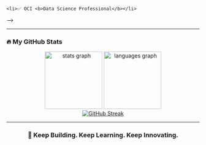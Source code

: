 <!-- <h2 align="left">Hi! I am M Haroon Abbas Khan </h2>
<h3 align="left">I am a Programmer and a Data Scientist, currently studying Computer Science 🎓</h3>

---

<h2 align="left">🔰 Technologies & Tools</h2>

---

<h3 align="left">⭐ Programming Languages</h3>

<div align="left">
  <img src="https://cdn.jsdelivr.net/gh/devicons/devicon/icons/python/python-original.svg" height="40" alt="python logo"  />
  <img width="12" />
  <img src="https://cdn.jsdelivr.net/gh/devicons/devicon/icons/java/java-original.svg" height="40" alt="java logo"  />
</div>

---

<h3 align="left">⭐ Libraries & Frameworks</h3>

<div align="left">
  <img src="https://cdn.jsdelivr.net/gh/devicons/devicon/icons/numpy/numpy-original.svg" height="40" alt="numpy logo" />
  <img width="12" />
  <img src="https://cdn.jsdelivr.net/gh/devicons/devicon/icons/pandas/pandas-original.svg" height="40" alt="pandas logo" />
  <img width="12" />
  <img src="https://cdn.jsdelivr.net/gh/devicons/devicon/icons/flask/flask-original.svg" height="40" alt="flask logo" />
</div>

---

<h3 align="left">⭐ Databases</h3>

<div align="left">
  <img src="https://cdn.jsdelivr.net/gh/devicons/devicon/icons/oracle/oracle-original.svg" height="40" alt="oracle logo"  />
  <img width="12" />
  <img src="https://cdn.jsdelivr.net/gh/devicons/devicon/icons/mysql/mysql-original.svg" height="40" alt="mysql logo"  />
  <img width="12" />
  <img src="https://cdn.jsdelivr.net/gh/devicons/devicon/icons/sqlite/sqlite-original.svg" height="40" alt="sqlite logo" />
</div>

---

<h3 align="left">📊 Tools & Productivity</h3>

<div align="left">
  <img src="https://img.icons8.com/color/48/000000/microsoft-excel-2019--v1.png" height="40" alt="excel logo" />
  <img width="12" />
  <img src="https://img.icons8.com/color/48/000000/power-bi.png" height="40" alt="powerbi logo" />
</div>

---

<h2 align="left">🏅 Certifications</h2>

<div align="left">
  <h4>🎓 Oracle Cloud Infrastructure Certifications</h4>
  <ul>
    <!-- <li>✅ OCI <b>AI Foundations Associate  </b></li>
    <li>✅ OCI <b>Generative AI Professional </b></li> -->
    <li>✅ OCI <b>Data Science Professional</b></li>
  </ul>
</div>
 -->

---

<h3 align="left">🔥 My GitHub Stats</h3>

<div align="center">
  <img src="https://github-readme-stats.vercel.app/api?username=RealHaroon&show_icons=true&theme=dracula&include_all_commits=true&count_private=true" height="150" alt="stats graph" />
  <img src="https://github-readme-stats.vercel.app/api/top-langs?username=RealHaroon&layout=compact&theme=dracula" height="150" alt="languages graph" />
  <br/>
  <a href="https://git.io/streak-stats">
    <img src="https://github-readme-streak-stats.herokuapp.com?user=RealHaroon&theme=onedark&date_format=M%20j%5B%2C%20Y%5D" alt="GitHub Streak" />
  </a>
</div>

---

<h3 align="center">🚀 Keep Building. Keep Learning. Keep Innovating.</h3>
